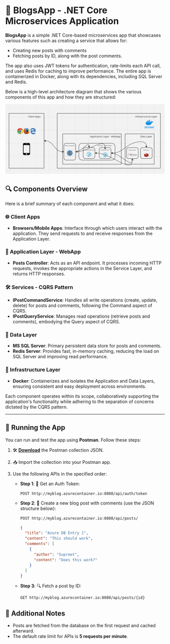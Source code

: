 ﻿# 📝 BlogsApp - .NET Core Microservices Application

**BlogsApp** is a simple .NET Core-based microservices app that showcases various features such as creating a service that allows for:
- Creating new posts with comments
- Fetching posts by ID, along with the post comments.

The app also uses JWT tokens for authentication, rate-limits each API call, and uses Redis for caching to improve performance. The entire app is containerized in Docker, along with its dependencies, including SQL Server and Redis.

Below is a high-level architecture diagram that shows the various components of this app and how they are structured:

![Architecture Diagram](https://github.com/jigarce/BlogsApp/blob/master/BlogAPP.png)

## 🔍 Components Overview

Here is a brief summary of each component and what it does:

### 🌐 Client Apps
- **Browsers/Mobile Apps**: Interface through which users interact with the application. They send requests to and receive responses from the Application Layer.

### 📂 Application Layer - WebApp
- **Posts Controller**: Acts as an API endpoint. It processes incoming HTTP requests, invokes the appropriate actions in the Service Layer, and returns HTTP responses.

### 🛠️ Services - CQRS Pattern
- **IPostCommandService**: Handles all write operations (create, update, delete) for posts and comments, following the Command aspect of CQRS.
- **IPostQueryService**: Manages read operations (retrieve posts and comments), embodying the Query aspect of CQRS.

### 💾 Data Layer
- **MS SQL Server**: Primary persistent data store for posts and comments.
- **Redis Server**: Provides fast, in-memory caching, reducing the load on SQL Server and improving read performance.

### 🐳 Infrastructure Layer
- **Docker**: Containerizes and isolates the Application and Data Layers, ensuring consistent and easy deployment across environments.

Each component operates within its scope, collaboratively supporting the application's functionality while adhering to the separation of concerns dictated by the CQRS pattern.

---

## 🚀 Running the App

You can run and test the app using **Postman**. Follow these steps:

1. 🛠️ **[Download](https://github.com/jigarce/BlogsApp/blob/master/Postman_collection.json)** the Postman collection JSON.
2. 📥 Import the collection into your Postman app.
3. Use the following APIs in the specified order:

    - **Step 1**: 🔑 Get an Auth Token:
      ```http
      POST http://myblog.azurecontainer.io:8080/api/auth/token
      ```
    
    - **Step 2**: 📝 Create a new blog post with comments (use the JSON structure below):
      ```http
      POST http://myblog.azurecontainer.io:8080/api/posts/
      ```

      ```json
      {
        "title": "Azure DB Entry 1",
        "content": "This should work",
        "comments": [
          {
            "author": "Supreet",
            "content": "Does this work?"
          }
        ]
      }
      ```

    - **Step 3**: 🔍 Fetch a post by ID:
      ```http
      GET http://myblog.azurecontainer.io:8080/api/posts/{id}
      ```

## 📝 Additional Notes

- Posts are fetched from the database on the first request and cached afterward. 
- The default rate limit for APIs is **5 requests per minute**.
